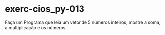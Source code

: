 # exerc-cios_py-013

Faça um Programa que leia um vetor de 5 números inteiros, mostre a soma, a multiplicação e os números.
